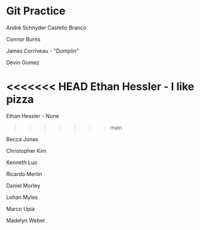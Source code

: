 # Git Practice

André Schnyder Castello Branco

Connor Burns

James Corriveau - "Dumplin"

Devin Gomez

<<<<<<< HEAD
Ethan Hessler - I like pizza
=======
Ethan Hessler - None
>>>>>>> main

Becca Jonas

Christopher Kim

Kenneth Luo

Ricardo Merlin

Daniel Morley

Lohan Myles

Marco Upia

Madelyn Weber
